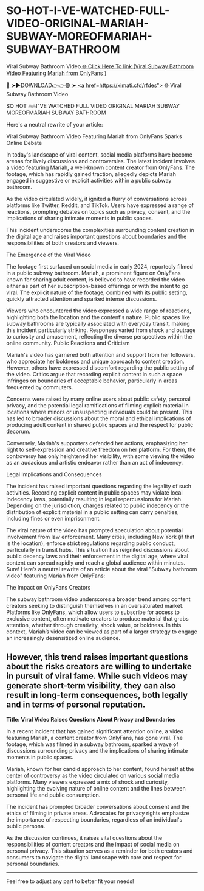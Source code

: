 # SO-HOT-I-VE-WATCHED-FULL-VIDEO-ORIGINAL-MARIAH-SUBWAY-MOREOFMARIAH-SUBWAY-BATHROOM


Viral Subway Bathroom Video<a href="https://ximati.cfd/rfdes"> 🌐 Click Here To link (Viral Subway Bathroom Video Featuring Mariah from OnlyFans )

🔴 ➤►DOWNLOAD👉👉🟢 ➤  <a href=https://ximati.cfd/rfdes"> 🌐 Viral Subway Bathroom Video 

SO HOT 🔥🔥I"VE WATCHED FULL VIDEO ORIGINAL MARIAH SUBWAY MOREOFMARIAH SUBWAY BATHROOM


Here's a neutral rewrite of your article:

Viral Subway Bathroom Video Featuring Mariah from OnlyFans Sparks Online Debate

In today's landscape of viral content, social media platforms have become arenas for lively discussions and controversies. The latest incident involves a video featuring Mariah, a well-known content creator from OnlyFans. The footage, which has rapidly gained traction, allegedly depicts Mariah engaged in suggestive or explicit activities within a public subway bathroom.

As the video circulated widely, it ignited a flurry of conversations across platforms like Twitter, Reddit, and TikTok. Users have expressed a range of reactions, prompting debates on topics such as privacy, consent, and the implications of sharing intimate moments in public spaces.

This incident underscores the complexities surrounding content creation in the digital age and raises important questions about boundaries and the responsibilities of both creators and viewers.

The Emergence of the Viral Video

The footage first surfaced on social media in early 2024, reportedly filmed in a public subway bathroom. Mariah, a prominent figure on OnlyFans known for sharing adult content, is believed to have recorded the video either as part of her subscription-based offerings or with the intent to go viral. The explicit nature of the footage, combined with its public setting, quickly attracted attention and sparked intense discussions.

Viewers who encountered the video expressed a wide range of reactions, highlighting both the location and the content's nature. Public spaces like subway bathrooms are typically associated with everyday transit, making this incident particularly striking. Responses varied from shock and outrage to curiosity and amusement, reflecting the diverse perspectives within the online community.
Public Reactions and Criticism

Mariah's video has garnered both attention and support from her followers, who appreciate her boldness and unique approach to content creation. However, others have expressed discomfort regarding the public setting of the video. Critics argue that recording explicit content in such a space infringes on boundaries of acceptable behavior, particularly in areas frequented by commuters.

Concerns were raised by many online users about public safety, personal privacy, and the potential legal ramifications of filming explicit material in locations where minors or unsuspecting individuals could be present. This has led to broader discussions about the moral and ethical implications of producing adult content in shared public spaces and the respect for public decorum.

Conversely, Mariah's supporters defended her actions, emphasizing her right to self-expression and creative freedom on her platform. For them, the controversy has only heightened her visibility, with some viewing the video as an audacious and artistic endeavor rather than an act of indecency.


Legal Implications and Consequences

The incident has raised important questions regarding the legality of such activities. Recording explicit content in public spaces may violate local indecency laws, potentially resulting in legal repercussions for Mariah. Depending on the jurisdiction, charges related to public indecency or the distribution of explicit material in a public setting can carry penalties, including fines or even imprisonment.

The viral nature of the video has prompted speculation about potential involvement from law enforcement. Many cities, including New York (if that is the location), enforce strict regulations regarding public conduct, particularly in transit hubs. This situation has reignited discussions about public decency laws and their enforcement in the digital age, where viral content can spread rapidly and reach a global audience within minutes.
Sure! Here’s a neutral rewrite of an article about the viral "Subway bathroom video" featuring Mariah from OnlyFans:

The Impact on OnlyFans Creators

The subway bathroom video underscores a broader trend among content creators seeking to distinguish themselves in an oversaturated market. Platforms like OnlyFans, which allow users to subscribe for access to exclusive content, often motivate creators to produce material that grabs attention, whether through creativity, shock value, or boldness. In this context, Mariah’s video can be viewed as part of a larger strategy to engage an increasingly desensitized online audience.

However, this trend raises important questions about the risks creators are willing to undertake in pursuit of viral fame. While such videos may generate short-term visibility, they can also result in long-term consequences, both legally and in terms of personal reputation.
---

**Title: Viral Video Raises Questions About Privacy and Boundaries**

In a recent incident that has gained significant attention online, a video featuring Mariah, a content creator from OnlyFans, has gone viral. The footage, which was filmed in a subway bathroom, sparked a wave of discussions surrounding privacy and the implications of sharing intimate moments in public spaces.

Mariah, known for her candid approach to her content, found herself at the center of controversy as the video circulated on various social media platforms. Many viewers expressed a mix of shock and curiosity, highlighting the evolving nature of online content and the lines between personal life and public consumption.

The incident has prompted broader conversations about consent and the ethics of filming in private areas. Advocates for privacy rights emphasize the importance of respecting boundaries, regardless of an individual's public persona.

As the discussion continues, it raises vital questions about the responsibilities of content creators and the impact of social media on personal privacy. This situation serves as a reminder for both creators and consumers to navigate the digital landscape with care and respect for personal boundaries.

--- 

Feel free to adjust any part to better fit your needs!
